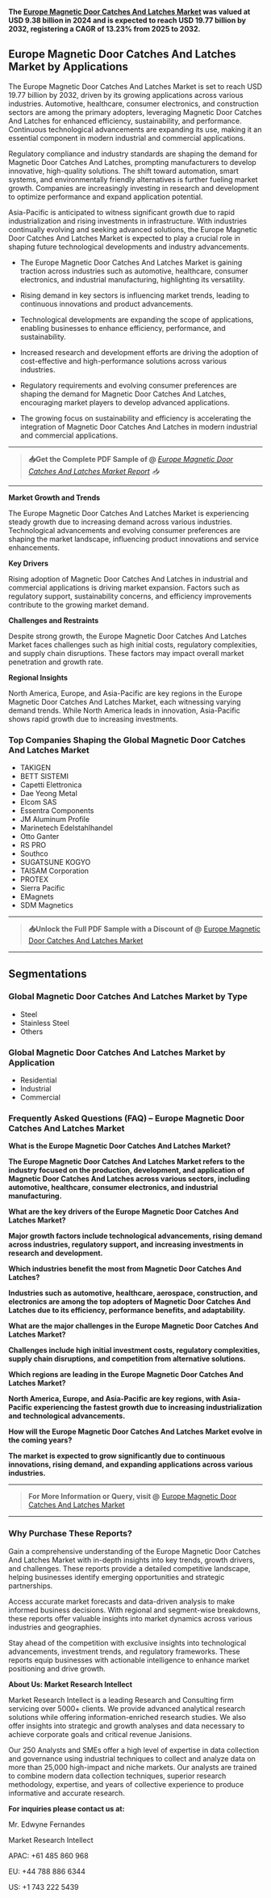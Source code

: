 <p><strong>The <a href="https://www.marketresearchintellect.com/download-sample/?rid=1061299&amp;utm_source=Pulse-April-Europe&amp;utm_medium=852">Europe Magnetic Door Catches And Latches Market</a> was valued at USD 9.38 billion in 2024 and is expected to reach USD 19.77 billion by 2032, registering a CAGR of 13.23% from 2025 to 2032.</strong></p><h2>Europe Magnetic Door Catches And Latches Market by Applications&nbsp;</h2><p><p>The Europe Magnetic Door Catches And Latches Market is set to reach USD 19.77 billion by 2032, driven by its growing applications across various industries. Automotive, healthcare, consumer electronics, and construction sectors are among the primary adopters, leveraging Magnetic Door Catches And Latches for enhanced efficiency, sustainability, and performance. Continuous technological advancements are expanding its use, making it an essential component in modern industrial and commercial applications.</p><p>Regulatory compliance and industry standards are shaping the demand for Magnetic Door Catches And Latches, prompting manufacturers to develop innovative, high-quality solutions. The shift toward automation, smart systems, and environmentally friendly alternatives is further fueling market growth. Companies are increasingly investing in research and development to optimize performance and expand application potential.</p><p>Asia-Pacific is anticipated to witness significant growth due to rapid industrialization and rising investments in infrastructure. With industries continually evolving and seeking advanced solutions, the Europe Magnetic Door Catches And Latches Market is expected to play a crucial role in shaping future technological developments and industry advancements.</p></p><ul><li><p>The Europe Magnetic Door Catches And Latches Market is gaining traction across industries such as automotive, healthcare, consumer electronics, and industrial manufacturing, highlighting its versatility.</p></li><li><p>Rising demand in key sectors is influencing market trends, leading to continuous innovations and product advancements.</p></li><li><p>Technological developments are expanding the scope of applications, enabling businesses to enhance efficiency, performance, and sustainability.</p></li><li><p>Increased research and development efforts are driving the adoption of cost-effective and high-performance solutions across various industries.</p></li><li><p>Regulatory requirements and evolving consumer preferences are shaping the demand for Magnetic Door Catches And Latches, encouraging market players to develop advanced applications.</p></li><li><p>The growing focus on sustainability and efficiency is accelerating the integration of Magnetic Door Catches And Latches in modern industrial and commercial applications.</p></li></ul><hr /><blockquote><p><strong><span class="font-[700]">📥Get the Complete PDF Sample of @ </span></strong><em><span class="font-[700]"><a href="https://www.marketresearchintellect.com/download-sample/?rid=1061299&amp;utm_source=Pulse-April-Europe&amp;utm_medium=852" target="_blank" data-tracking-control-name="article-ssr-frontend-pulse_little-text-block" data-tracking-will-navigate="" data-test-link="">Europe Magnetic Door Catches And Latches Market Report</a>&nbsp;📥</span></em></p></blockquote><hr /><p class="" data-start="77" data-end="360"><strong data-start="77" data-end="105">Market Growth and Trends</strong></p><p class="" data-start="77" data-end="360">The Europe Magnetic Door Catches And Latches Market is experiencing steady growth due to increasing demand across various industries. Technological advancements and evolving consumer preferences are shaping the market landscape, influencing product innovations and service enhancements.</p><p class="" data-start="362" data-end="606"><strong data-start="362" data-end="377">Key Drivers</strong></p><p class="" data-start="362" data-end="606">Rising adoption of Magnetic Door Catches And Latches in industrial and commercial applications is driving market expansion. Factors such as regulatory support, sustainability concerns, and efficiency improvements contribute to the growing market demand.</p><p class="" data-start="608" data-end="849"><strong data-start="608" data-end="637">Challenges and Restraints</strong></p><p class="" data-start="608" data-end="849">Despite strong growth, the Europe Magnetic Door Catches And Latches Market faces challenges such as high initial costs, regulatory complexities, and supply chain disruptions. These factors may impact overall market penetration and growth rate.</p><p class="" data-start="851" data-end="1095"><strong data-start="851" data-end="872">Regional Insights</strong></p><p class="" data-start="851" data-end="1095">North America, Europe, and Asia-Pacific are key regions in the Europe Magnetic Door Catches And Latches Market, each witnessing varying demand trends. While North America leads in innovation, Asia-Pacific shows rapid growth due to increasing investments.</p><p><h3>Top Companies Shaping the Global Magnetic Door Catches And Latches Market </h3><ul><li>TAKIGEN</li><li>BETT SISTEMI</li><li>Capetti Elettronica</li><li>Dae Yeong Metal</li><li>Elcom SAS</li><li>Essentra Components</li><li>JM Aluminum Profile</li><li>Marinetech Edelstahlhandel</li><li>Otto Ganter</li><li>RS PRO</li><li>Southco</li><li>SUGATSUNE KOGYO</li><li>TAISAM Corporation</li><li>PROTEX</li><li>Sierra Pacific</li><li>EMagnets</li><li>SDM Magnetics</li></ul></p><hr /><blockquote><p><strong>📥Unlock the Full PDF Sample with a Discount of @</strong> <a href="https://www.marketresearchintellect.com/ask-for-discount/?rid=1061299&amp;utm_source=Pulse-April-Europe&amp;utm_medium=852">Europe Magnetic Door Catches And Latches Market</a></p></blockquote><hr /><p><h2>Segmentations</h2><h3>Global Magnetic Door Catches And Latches Market by Type</h3><ul><li>Steel</li><li>Stainless Steel</li><li>Others</li></ul><h3>Global Magnetic Door Catches And Latches Market by Application</h3><ul><li>Residential</li><li>Industrial</li><li>Commercial</li></ul></p><h3><strong>Frequently Asked Questions (FAQ) &ndash; Europe Magnetic Door Catches And Latches Market</strong></h3><p><strong>What is the Europe Magnetic Door Catches And Latches Market?</strong></p><p><strong>The Europe Magnetic Door Catches And Latches Market refers to the industry focused on the production, development, and application of Magnetic Door Catches And Latches across various sectors, including automotive, healthcare, consumer electronics, and industrial manufacturing.</strong></p><p><strong>What are the key drivers of the Europe Magnetic Door Catches And Latches Market?</strong></p><p><strong>Major growth factors include technological advancements, rising demand across industries, regulatory support, and increasing investments in research and development.</strong></p><p><strong>Which industries benefit the most from Magnetic Door Catches And Latches?</strong></p><p><strong>Industries such as automotive, healthcare, aerospace, construction, and electronics are among the top adopters of Magnetic Door Catches And Latches due to its efficiency, performance benefits, and adaptability.</strong></p><p><strong>What are the major challenges in the Europe Magnetic Door Catches And Latches Market?</strong></p><p><strong>Challenges include high initial investment costs, regulatory complexities, supply chain disruptions, and competition from alternative solutions.</strong></p><p><strong>Which regions are leading in the Europe Magnetic Door Catches And Latches Market?</strong></p><p><strong>North America, Europe, and Asia-Pacific are key regions, with Asia-Pacific experiencing the fastest growth due to increasing industrialization and technological advancements.</strong></p><p><strong>How will the Europe Magnetic Door Catches And Latches Market evolve in the coming years?</strong></p><p><strong>The market is expected to grow significantly due to continuous innovations, rising demand, and expanding applications across various industries.</strong></p><hr /><blockquote><p><span class="font-[700]"><strong>For More Information or Query, visit&nbsp;@</strong>&nbsp;</span><span class="font-[700]"><a href="https://www.marketresearchintellect.com/product/magnetic-door-catches-and-latches-market/?utm_source=Linkedin&utm_medium=852" target="_blank" data-tracking-control-name="article-ssr-frontend-pulse_little-text-block" data-tracking-will-navigate="" data-test-link="">Europe Magnetic Door Catches And Latches Market</a></span></p></blockquote><hr /><h3><strong data-start="0" data-end="31">Why Purchase These Reports?</strong></h3><p class="" data-start="35" data-end="297">Gain a comprehensive understanding of the Europe Magnetic Door Catches And Latches Market with in-depth insights into key trends, growth drivers, and challenges. These reports provide a detailed competitive landscape, helping businesses identify emerging opportunities and strategic partnerships.</p><p class="" data-start="299" data-end="540">Access accurate market forecasts and data-driven analysis to make informed business decisions. With regional and segment-wise breakdowns, these reports offer valuable insights into market dynamics across various industries and geographies.</p><p class="" data-start="542" data-end="784">Stay ahead of the competition with exclusive insights into technological advancements, investment trends, and regulatory frameworks. These reports equip businesses with actionable intelligence to enhance market positioning and drive growth.</p><p><strong><span class="font-[700]">About Us: Market Research Intellect</span></strong></p><p><span class="">Market Research Intellect is a leading Research and Consulting firm servicing over 5000+ clients. We provide advanced analytical research solutions while offering information-enriched research studies.&nbsp;</span>We also offer insights into strategic and growth analyses and data necessary to achieve corporate goals and critical revenue Janisions.</p><p><span class="">Our 250 Analysts and SMEs offer a high level of expertise in data collection and governance using industrial techniques to collect and analyze data on more than 25,000 high-impact and niche markets. Our analysts are trained to combine modern data collection techniques, superior research methodology, expertise, and years of collective experience to produce informative and accurate research.</span></p><p><strong>For inquiries please contact us at:</strong></p><p>Mr. Edwyne Fernandes</p><p>Market Research Intellect</p><p>APAC: +61 485 860 968</p><p>EU: +44 788 886 6344</p><p>US: +1 743 222 5439</p>